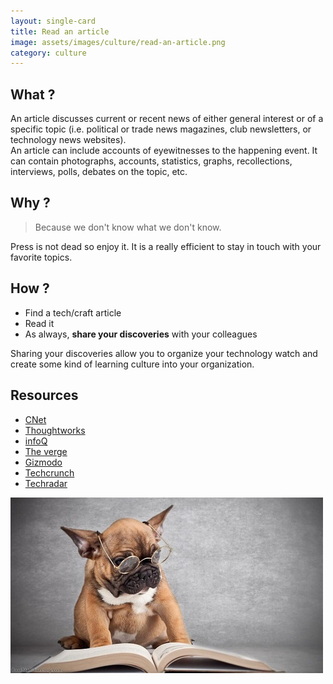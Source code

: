 ```yaml
---
layout: single-card
title: Read an article
image: assets/images/culture/read-an-article.png
category: culture
---
```




## What ?
An article discusses current or recent news of either general interest or of a specific topic (i.e. political or trade news magazines, club newsletters, or technology news websites).  
An article can include accounts of eyewitnesses to the happening event. It can contain photographs, accounts, statistics, graphs, recollections, interviews, polls, debates on the topic, etc.

## Why ?
> Because we don't know what we don't know.  

Press is not dead so enjoy it. It is a really efficient to stay in touch with your favorite topics.

## How ?
* Find a tech/craft article
* Read it
* As always, **share your discoveries** with your colleagues

Sharing your discoveries allow you to organize your technology watch and create some kind of learning culture into your organization.

## Resources
* [CNet](https://www.cnet.com/)
* [Thoughtworks](https://www.thoughtworks.com/)
* [infoQ](https://www.infoq.com/)
* [The verge](https://www.theverge.com)
* [Gizmodo](https://gizmodo.com/)
* [Techcrunch](https://techcrunch.com/)
* [Techradar](http://www.techradar.com/)

![Read article](assets/images/read-1-article1.jpg)
